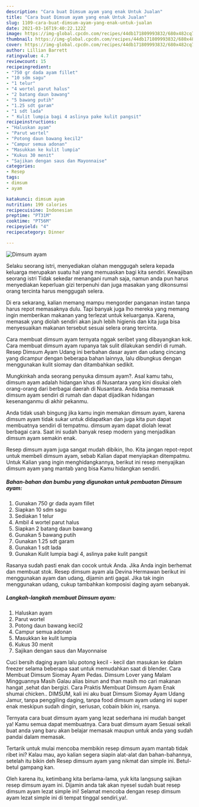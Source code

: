 ```yaml
---
description: "Cara buat Dimsum ayam yang enak Untuk Jualan"
title: "Cara buat Dimsum ayam yang enak Untuk Jualan"
slug: 1109-cara-buat-dimsum-ayam-yang-enak-untuk-jualan
date: 2021-03-16T19:40:22.122Z
image: https://img-global.cpcdn.com/recipes/44db171809993832/680x482cq70/dimsum-ayam-foto-resep-utama.jpg
thumbnail: https://img-global.cpcdn.com/recipes/44db171809993832/680x482cq70/dimsum-ayam-foto-resep-utama.jpg
cover: https://img-global.cpcdn.com/recipes/44db171809993832/680x482cq70/dimsum-ayam-foto-resep-utama.jpg
author: Lillian Barrett
ratingvalue: 4.7
reviewcount: 15
recipeingredient:
- "750 gr dada ayam fillet"
- "10 sdm sagu"
- "1 telur"
- "4 wortel parut halus"
- "2 batang daun bawang"
- "5 bawang putih"
- "1.25 sdt garam"
- "1 sdt lada"
- " Kulit lumpia bagi 4 aslinya pake kulit pangsit"
recipeinstructions:
- "Haluskan ayam"
- "Parut wortel"
- "Potong daun bawang kecil2"
- "Campur semua adonan"
- "Masukkan ke kulit lumpia"
- "Kukus 30 menit"
- "Sajikan dengan saus dan Mayonnaise"
categories:
- Resep
tags:
- dimsum
- ayam

katakunci: dimsum ayam 
nutrition: 199 calories
recipecuisine: Indonesian
preptime: "PT31M"
cooktime: "PT56M"
recipeyield: "4"
recipecategory: Dinner

---
```



![Dimsum ayam](https://img-global.cpcdn.com/recipes/44db171809993832/680x482cq70/dimsum-ayam-foto-resep-utama.jpg)

Selaku seorang istri, menyediakan olahan menggugah selera kepada keluarga merupakan suatu hal yang memuaskan bagi kita sendiri. Kewajiban seorang istri Tidak sekedar menangani rumah saja, namun anda pun harus menyediakan keperluan gizi terpenuhi dan juga masakan yang dikonsumsi orang tercinta harus menggugah selera.

Di era  sekarang, kalian memang mampu mengorder panganan instan tanpa harus repot memasaknya dulu. Tapi banyak juga lho mereka yang memang ingin memberikan makanan yang terlezat untuk keluarganya. Karena, memasak yang diolah sendiri akan jauh lebih higienis dan kita juga bisa menyesuaikan makanan tersebut sesuai selera orang tercinta. 

Cara membuat dimsum ayam ternyata nggak seribet yang dibayangkan kok. Cara membuat dimsum ayam rupanya tak sulit dilakukan sendiri di rumah. Resep Dimsum Ayam Udang ini berbahan dasar ayam dan udang cincang yang dicampur dengan beberapa bahan lainnya, lalu dibungkus dengan menggunakan kulit siomay dan ditambahkan sedikit.

Mungkinkah anda seorang penyuka dimsum ayam?. Asal kamu tahu, dimsum ayam adalah hidangan khas di Nusantara yang kini disukai oleh orang-orang dari berbagai daerah di Nusantara. Anda bisa memasak dimsum ayam sendiri di rumah dan dapat dijadikan hidangan kesenanganmu di akhir pekanmu.

Anda tidak usah bingung jika kamu ingin memakan dimsum ayam, karena dimsum ayam tidak sukar untuk didapatkan dan juga kita pun dapat membuatnya sendiri di tempatmu. dimsum ayam dapat diolah lewat berbagai cara. Saat ini sudah banyak resep modern yang menjadikan dimsum ayam semakin enak.

Resep dimsum ayam juga sangat mudah dibikin, lho. Kita jangan repot-repot untuk membeli dimsum ayam, sebab Kalian dapat menyiapkan ditempatmu. Untuk Kalian yang ingin menghidangkannya, berikut ini resep menyajikan dimsum ayam yang mantab yang bisa Kamu hidangkan sendiri.

<!--inarticleads1-->

##### Bahan-bahan dan bumbu yang digunakan untuk pembuatan Dimsum ayam:

1. Gunakan 750 gr dada ayam fillet
1. Siapkan 10 sdm sagu
1. Sediakan 1 telur
1. Ambil 4 wortel parut halus
1. Siapkan 2 batang daun bawang
1. Gunakan 5 bawang putih
1. Gunakan 1.25 sdt garam
1. Gunakan 1 sdt lada
1. Gunakan  Kulit lumpia bagi 4, aslinya pake kulit pangsit


Rasanya sudah pasti enak dan cocok untuk Anda. Jika Anda ingin berhemat dan membuat stok. Resep dimsum ayam ala Devina Hermawan berikut ini menggunakan ayam dan udang, dijamin anti gagal. Jika tak ingin menggunakan udang, cukup tambahkan komposisi daging ayam sebanyak. 

<!--inarticleads2-->

##### Langkah-langkah membuat Dimsum ayam:

1. Haluskan ayam
1. Parut wortel
1. Potong daun bawang kecil2
1. Campur semua adonan
1. Masukkan ke kulit lumpia
1. Kukus 30 menit
1. Sajikan dengan saus dan Mayonnaise


Cuci bersih daging ayam lalu potong kecil - kecil dan masukan ke dalam freezer selama beberapa saat untuk memudahkan saat di blender. Cara Membuat Dimsum Siomay Ayam Pedas. Dimsum Lover yang Malam Mingguannya Masih Galau alias binun and than masih mo cari makanan hangat ,sehat dan bergizi. Cara Praktis Membuat Dimsum Ayam Enak shumai chicken.. DIMSUM, kali ini aku buat Dimsum Siomay Ayam Udang Jamur, tanpa penggiling daging, tanpa food dimsum ayam udang ini super enak meskipun sudah dingin, seriusan, cobain bikin ini, rsanya. 

Ternyata cara buat dimsum ayam yang lezat sederhana ini mudah banget ya! Kamu semua dapat membuatnya. Cara buat dimsum ayam Sesuai sekali buat anda yang baru akan belajar memasak maupun untuk anda yang sudah pandai dalam memasak.

Tertarik untuk mulai mencoba membikin resep dimsum ayam mantab tidak ribet ini? Kalau mau, ayo kalian segera siapin alat-alat dan bahan-bahannya, setelah itu bikin deh Resep dimsum ayam yang nikmat dan simple ini. Betul-betul gampang kan. 

Oleh karena itu, ketimbang kita berlama-lama, yuk kita langsung sajikan resep dimsum ayam ini. Dijamin anda tak akan nyesel sudah buat resep dimsum ayam lezat simple ini! Selamat mencoba dengan resep dimsum ayam lezat simple ini di tempat tinggal sendiri,ya!.

